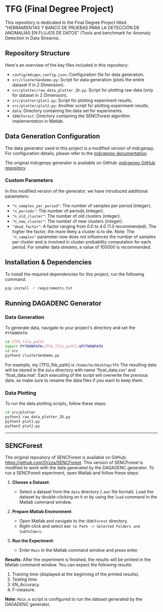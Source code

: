 

# TFG (Final Degree Project)

This repository is dedicated to the Final Degree Project titled "HERRAMIENTAS Y BANCO DE PRUEBAS PARA LA DETECCIÓN DE ANOMALÍAS EN FLUJOS DE DATOS" (Tools and benchmark for Anomaly Detection in Data Streams).

## Repository Structure

Here's an overview of the key files included in this repository:

- `config/mdcgen_config.json`: Configuration file for data generation.
- `src/clusterGenDemo.py`: Script for data generation (plots the entire dataset if in 2 Dimension).
- `src/plotter/raw_data_plotter_2D.py`: Script for plotting raw data (only for dataset in 2 Dimension).
- `src/plotter/plot1.py`: Script for plotting experiment results.
- `src/plotter/plot2.py`: Another script for plotting experiment results.
- `data`: Directory containing the data set for experiments. 
- `SENCForest`: Directory containing the SENCForest algorithm implementation in Matlab.

## Data Generation Configuration

The data generator used in this project is a modified version of mdcgenpy. For configuration details, please refer to the [mdcgenpy documentation](https://mdcgenpy.readthedocs.io/en/latest/mdcgenpy.clusters.html#submodules).

The original mdcgenpy generator is available on GitHub: [mdcgenpy GitHub repository](https://github.com/CN-TU/mdcgenpy).

### Custom Parameters

In this modified version of the generator, we have introduced additional parameters:

- `"n_samples_per_period"`: The number of samples per period (integer).
- `"n_periods"`: The number of periods (integer).
- `"n_old_cluster"`: The number of old clusters (integer).
- `"n_new_cluster"`: The number of new clusters (integer).
- `"dead_factor"`: A factor ranging from 0.0 to 4.0 (1.0 recommended). The higher the factor, the more likely a cluster is to die.
Note: The `"n_samples"` parameter now does not influences the number of samples per cluster and is involved in cluster probability computation for each period. For smaller data streams, a value of 100000 is recommended.

## Installation & Dependencies

To install the required dependencies for this project, run the following command:

```sh
pip install -r requirements.txt
```

## Running DAGADENC Generator

### Data Generation

To generate data, navigate to your project's directory and set the `PYTHONPATH`:

```sh
cd [TFG_file_path]
export PYTHONPATH=[TFG_file_path]:$PYTHONPATH
cd src
python3 clusterGenDemo.py
```
For example, my [TFG_file_path] is `/home/he/Desktop/TFG` 
The resulting data will be stored in the `data` directory with name 'float_data.csv' and 'float_data.mat'.
Each executing of the script will overwrite the previous data, so make sure to rename the data files if you want to keep them.

### Data Plotting

To run the data plotting scripts, follow these steps:

```sh
cd src/plotter
python3 raw_data_plotter_2D.py
python3 plot1.py
python3 plot2.py
```

---

## SENCForest
The original repository of SENCForest is available on GitHub: https://github.com/Orzza/SENCForest. This version of SENCForest is modified to work with the data generated by the DAGADENC generator.
To run a SENCForest experiment, open Matlab and follow these steps:

1. **Choose a Dataset**:
   - Select a dataset from the `data` directory (`.mat` file format). Load the dataset by double-clicking on it or by using the `load` command in the Matlab command window.

2. **Prepare Matlab Environment**:
   - Open Matlab and navigate to the `SENCForest` directory.
   - Right-click and select `Add to Path -> Selected Folders and Subfolders`.

3. **Run the Experiment**:
   - Enter `Main` in the Matlab command window and press enter.

**Results**:
After the experiment is finished, the results will be printed in the Matlab command window. You can expect the following results:
   1. Training time (displayed at the beginning of the printed results).
   2. Testing time.
   3. EN_Accuracy.
   4. F-measure.

**Note**: `Main.m` script is configured to run the dataset generated by the DAGADENC generator. 


 
